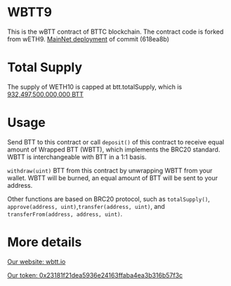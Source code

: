 # WBTT9

This is the wBTT contract of BTTC blockchain. The contract code is forked from wETH9. [MainNet deployment](https://bttcscan.com/address/0x23181f21dea5936e24163ffaba4ea3b316b57f3c#contracts) of commit (618ea8b) 


# Total Supply
The supply of WETH10 is capped at btt.totalSupply, which is [932,497,500,000,000 BTT](https://tronscan.org/#/token20/TAFjULxiVgT4qWk6UZwjqwZXTSaGaqnVp4) 


# Usage

Send BTT to this contract or call ```deposit()``` of this contract to receive equal amount of Wrapped BTT (WBTT), which implements the BRC20 standard. WBTT is interchangeable with BTT in a 1:1 basis.

```withdraw(uint)``` BTT from this contract by unwrapping WBTT from your wallet.  WBTT will be burned, an equal amount of BTT will be sent to your address.

Other functions are based on BRC20 protocol, such as ```totalSupply()```, ```approve(address, uint)```,```transfer(address, uint)```, and ```transferFrom(address, address, uint)```.

# More details

[Our website: wbtt.io](https://wbtt.io/)

[Our token: 0x23181f21dea5936e24163ffaba4ea3b316b57f3c](https://bttcscan.com/address/0x23181f21dea5936e24163ffaba4ea3b316b57f3c#contracts)



